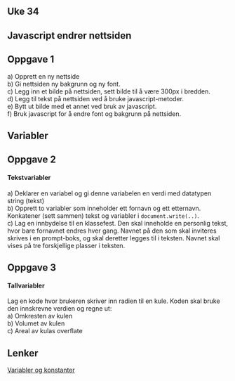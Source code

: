 Uke 34
---
Javascript endrer nettsiden
---
## Oppgave 1  
a) Opprett en ny nettside  
b) Gi nettsiden ny bakgrunn og ny font.  
c) Legg inn et bilde på nettsiden, sett bilde til å være 300px i bredden.  
d) Legg til tekst på nettsiden ved å bruke javascript-metoder.  
e) Bytt ut bilde med et annet ved bruk av javascript.  
f) Bruk javascript for å endre font og bakgrunn på nettsiden.  


Variabler
---
## Oppgave 2
#### Tekstvariabler
a) Deklarer en variabel og gi denne variabelen en verdi med datatypen string (tekst)    
b) Opprett to variabler som inneholder ett fornavn og ett etternavn. Konkatener (sett sammen) tekst og variabler i ```document.write(..)```.  
c) Lag en innbydelse til en klassefest. Den skal inneholde en personlig tekst, hvor bare fornavnet endres hver gang. Navnet på den som skal inviteres skrives i en prompt-boks, og skal deretter legges til i teksten. Navnet skal vises på tre forskjellige plasser i teksten.    


## Oppgave 3
#### Tallvariabler
Lag en kode hvor brukeren skriver inn radien til en kule. Koden skal bruke den innskrevne verdien og regne ut:  
a) Omkresten av kulen  
b) Volumet av kulen  
c) Areal av kulas overflate  



Lenker
---
[Variabler og konstanter](https://github.com/fagstoff/IT2/blob/master/Fagtekster/Variabler.md)